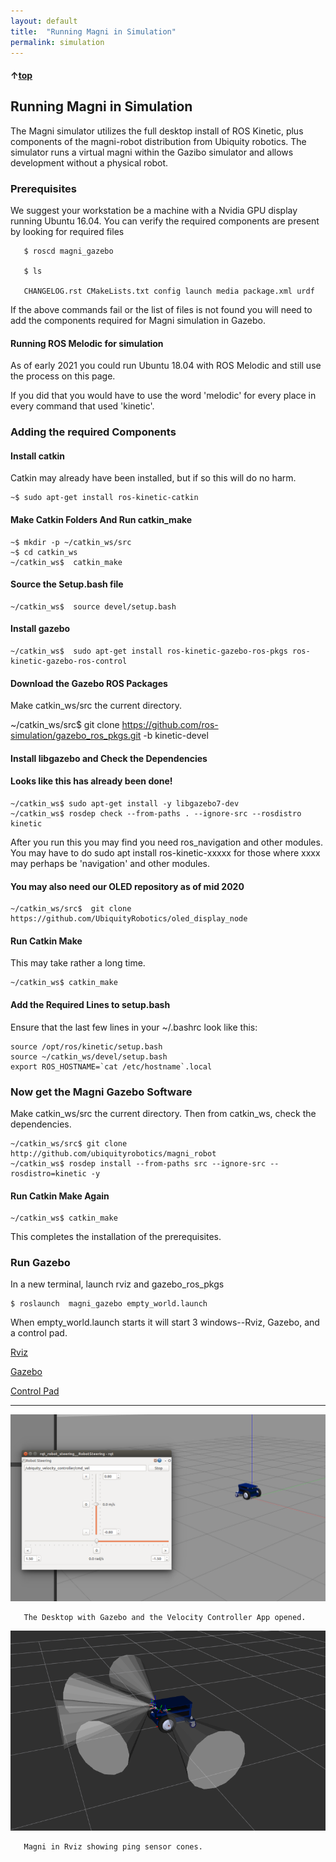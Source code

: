 ```yaml
---
layout: default
title:  "Running Magni in Simulation"
permalink: simulation
---
```


#### &uarr;[top](https://ubiquityrobotics.github.io/learn/)

## Running Magni in Simulation

The Magni simulator utilizes the full desktop install of ROS Kinetic, plus components of the magni-robot distribution from Ubiquity robotics.
The simulator runs a virtual magni within the Gazibo simulator and allows development without a physical robot.

### Prerequisites

We suggest your workstation be a machine with a Nvidia GPU display running Ubuntu 16.04.
You can verify the required components are present by looking for required files

       $ roscd magni_gazebo

       $ ls

       CHANGELOG.rst CMakeLists.txt config launch media package.xml urdf

If the above commands fail or the list of files is not found you will need to add the components required for Magni simulation in Gazebo.

#### Running ROS Melodic for simulation

As of early 2021 you could run Ubuntu 18.04 with ROS Melodic and still use the process on this page.

If you did that you would have to use the word   'melodic' for every place in every command that used 'kinetic'.

### Adding the required Components

#### Install catkin

Catkin may already have been installed, but if so this will do no harm.

    ~$ sudo apt-get install ros-kinetic-catkin

#### Make Catkin Folders And Run catkin_make
    ~$ mkdir -p ~/catkin_ws/src
    ~$ cd catkin_ws
    ~/catkin_ws$  catkin_make

#### Source the Setup.bash file
    ~/catkin_ws$  source devel/setup.bash

#### Install gazebo
    ~/catkin_ws$  sudo apt-get install ros-kinetic-gazebo-ros-pkgs ros-kinetic-gazebo-ros-control

#### Download the Gazebo ROS Packages

Make catkin_ws/src the current directory.

~/catkin_ws/src$ git clone https://github.com/ros-simulation/gazebo_ros_pkgs.git -b kinetic-devel

#### Install libgazebo and Check the Dependencies
#### Looks like this has already been done!

    ~/catkin_ws$ sudo apt-get install -y libgazebo7-dev
    ~/catkin_ws$ rosdep check --from-paths . --ignore-src --rosdistro kinetic

After you run this you may find you need ros_navigation and other modules. You may have to do  sudo apt install ros-kinetic-xxxxx   for those where xxxx may perhaps be  'navigation' and other modules.  

#### You may also need our OLED repository as of mid 2020

    ~/catkin_ws/src$  git clone https://github.com/UbiquityRobotics/oled_display_node

#### Run Catkin Make
This may take rather a long time.  

    ~/catkin_ws$ catkin_make

#### Add the Required Lines to setup.bash

Ensure that the last few lines in your ~/.bashrc look like this:

    source /opt/ros/kinetic/setup.bash  
    source ~/catkin_ws/devel/setup.bash  
    export ROS_HOSTNAME=`cat /etc/hostname`.local

### Now get the Magni Gazebo Software
Make catkin_ws/src the current directory. Then from catkin_ws, check the dependencies.

    ~/catkin_ws/src$ git clone http://github.com/ubiquityrobotics/magni_robot
    ~/catkin_ws$ rosdep install --from-paths src --ignore-src --rosdistro=kinetic -y


#### Run Catkin Make Again

    ~/catkin_ws$ catkin_make

This completes the installation of the prerequisites.

### Run Gazebo   
In a new terminal, launch rviz and gazebo_ros_pkgs

    $ roslaunch  magni_gazebo empty_world.launch

When empty_world.launch starts it will start 3 windows--Rviz, Gazebo, and a control pad.

[Rviz](https://ubiquityrobotics.github.io/learn/programming_your_robot/assets/rviz.png)

[Gazebo](https://ubiquityrobotics.github.io/learn/programming_your_robot/assets/gazebo.png)

[Control Pad](https://ubiquityrobotics.github.io/learn/programming_your_robot/assets/controlpad.png)

--------------------

<!--
# Material for documenting voice_cmd

To run this example you will need a launch file called   voice_cmd.launch that is available   HERE   (LINK TO GITHUB voice_cmd.launch be it on github or on learn pages as a file but do NOT clutter the presentation with huge text files is my point)

Running the Simulation

In a terminal window on the workstation run this command which will bring up 3 windows.

      $ roslaunch magni_gazebo voice_cmd.launch

In another terminal window you may run the following command to show the many ROS topics        (Again: do not clutter the doc with all the listing, it works or it fails)

      $  rostopic list

When voice_cmd.launch starts it will start 3 windows.   Below we discuss and show example windows

<put in the pictures and window screen shots Alan supplied all here now>
-->
![Magni_Gazebo](mg_gaz1.png)

       The Desktop with Gazebo and the Velocity Controller App opened.

![Magni_Rviz](mg_rviz.png)    

       Magni in Rviz showing ping sensor cones.
